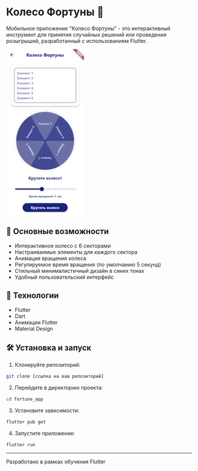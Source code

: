 # Колесо Фортуны 🎡

Мобильное приложение "Колесо Фортуны" - это интерактивный инструмент для принятия случайных решений или проведения розыгрышей, разработанный с использованием Flutter.

![Колесо Фортуны](image.jpg)

## 🎯 Основные возможности

- Интерактивное колесо с 6 секторами
- Настраиваемые элементы для каждого сектора
- Анимация вращения колеса
- Регулируемое время вращения (по умолчанию 5 секунд)
- Стильный минималистичный дизайн в синих тонах
- Удобный пользовательский интерфейс

## 🚀 Технологии

- Flutter
- Dart
- Анимации Flutter
- Material Design

## 🛠 Установка и запуск

1. Клонируйте репозиторий:
```bash
git clone [ссылка на ваш репозиторий]
```

2. Перейдите в директорию проекта:
```bash
cd fortune_app
```

3. Установите зависимости:
```bash
flutter pub get
```

4. Запустите приложение:
```bash
flutter run
```

---

Разработано в рамках обучения Flutter
